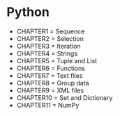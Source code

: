 # Python
- CHAPTER1 = Sequence
- CHAPTER2 = Selection
- CHAPTER3 = Iteration
- CHAPTER4 = Strings
- CHAPTER5 = Tuple and List
- CHAPTER6 = Functions
- CHAPTER7 = Text files
- CHAPTER8 = Group data
- CHAPTER9 = XML files
- CHAPTER10 = Set and Dictionary
- CHAPTER11 = NumPy












